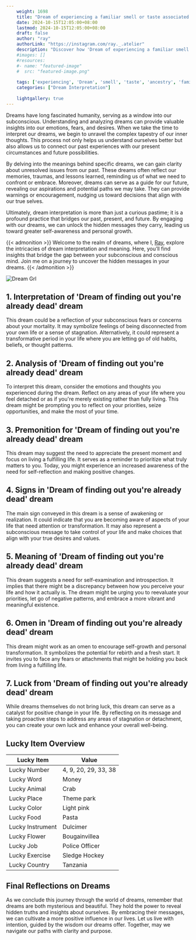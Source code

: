 ```yaml
---
    weight: 1698
    title: "Dream of experiencing a familiar smell or taste associated with your ancestry."  # Assuming 'title' column exists
    date: 2024-10-15T12:05:00+08:00
    lastmod: 2024-10-15T12:05:00+08:00
    draft: false
    author: "ray"
    authorLink: "https://instagram.com/ray._.atelier"
    description: "Discover how 'Dream of experiencing a familiar smell or taste associated with your ancestry.' can interpret your future and uncover its significant meanings in your life."
    #images: []
    #resources:
    #- name: "featured-image"
    #  src: "featured-image.png"
    
    tags: ['experiencing', 'Dream', 'smell', 'taste', 'ancestry', 'familiar', 'associated']
    categories: ["Dream Interpretation"]
    
    lightgallery: true
---
```

    
Dreams have long fascinated humanity, serving as a window into our subconscious. Understanding and analyzing dreams can provide valuable insights into our emotions, fears, and desires. When we take the time to interpret our dreams, we begin to unravel the complex tapestry of our inner thoughts. This process not only helps us understand ourselves better but also allows us to connect our past experiences with our present circumstances and future possibilities.

By delving into the meanings behind specific dreams, we can gain clarity about unresolved issues from our past. These dreams often reflect our memories, traumas, and lessons learned, reminding us of what we need to confront or embrace. Moreover, dreams can serve as a guide for our future, revealing our aspirations and potential paths we may take. They can provide warnings or encouragement, nudging us toward decisions that align with our true selves.

Ultimately, dream interpretation is more than just a curious pastime; it is a profound practice that bridges our past, present, and future. By engaging with our dreams, we can unlock the hidden messages they carry, leading us toward greater self-awareness and personal growth.

{{< admonition >}}
Welcome to the realm of dreams, where I, [Ray](https://instagram.com/ray._.atelier), explore the intricacies of dream interpretation and meaning. Here, you’ll find insights that bridge the gap between your subconscious and conscious mind. Join me on a journey to uncover the hidden messages in your dreams.
{{< /admonition >}}

![Dream Grl](https://cdn.pixabay.com/photo/2017/11/02/03/35/gothic-2910057_1280.jpg "Dream Grl")

## 1. Interpretation of 'Dream of finding out you're already dead' dream
 This dream could be a reflection of your subconscious fears or concerns about your mortality. It may symbolize feelings of being disconnected from your own life or a sense of stagnation. Alternatively, it could represent a transformative period in your life where you are letting go of old habits, beliefs, or thought patterns.

## 2. Analysis of 'Dream of finding out you're already dead' dream
 To interpret this dream, consider the emotions and thoughts you experienced during the dream. Reflect on any areas of your life where you feel detached or as if you're merely existing rather than fully living. This dream might be prompting you to reflect on your priorities, seize opportunities, and make the most of your time.

## 3. Premonition for 'Dream of finding out you're already dead' dream
 This dream may suggest the need to appreciate the present moment and focus on living a fulfilling life. It serves as a reminder to prioritize what truly matters to you. Today, you might experience an increased awareness of the need for self-reflection and making positive changes.

## 4. Signs in 'Dream of finding out you're already dead' dream
 The main sign conveyed in this dream is a sense of awakening or realization. It could indicate that you are becoming aware of aspects of your life that need attention or transformation. It may also represent a subconscious message to take control of your life and make choices that align with your true desires and values.

## 5. Meaning of 'Dream of finding out you're already dead' dream
 This dream suggests a need for self-examination and introspection. It implies that there might be a discrepancy between how you perceive your life and how it actually is. The dream might be urging you to reevaluate your priorities, let go of negative patterns, and embrace a more vibrant and meaningful existence.

## 6. Omen in 'Dream of finding out you're already dead' dream
 This dream might work as an omen to encourage self-growth and personal transformation. It symbolizes the potential for rebirth and a fresh start. It invites you to face any fears or attachments that might be holding you back from living a fulfilling life.

## 7. Luck from 'Dream of finding out you're already dead' dream
 While dreams themselves do not bring luck, this dream can serve as a catalyst for positive change in your life. By reflecting on its message and taking proactive steps to address any areas of stagnation or detachment, you can create your own luck and enhance your overall well-being.

## Lucky Item Overview
| Lucky Item          | Value              |
|---------------|--------------------|
| Lucky Number        | 4, 9, 20, 29, 33, 38  |
| Lucky Word          | Money |
| Lucky Animal        | Crab |
| Lucky Place         | Theme park     |
| Lucky Color         | Light pink     |
| Lucky Food          | Pasta      |
| Lucky Instrument    | Dulcimer |
| Lucky Flower        | Bougainvillea    |
| Lucky Job           | Police Officer       |
| Lucky Exercise      | Sledge Hockey  |
| Lucky Country       | Tanzania    |


##  Final Reflections on Dreams

As we conclude this journey through the world of dreams, remember that dreams are both mysterious and beautiful. They hold the power to reveal hidden truths and insights about ourselves. By embracing their messages, we can cultivate a more positive influence in our lives. Let us live with intention, guided by the wisdom our dreams offer. Together, may we navigate our paths with clarity and purpose.
